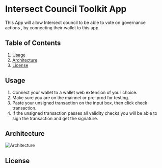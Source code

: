 # Intersect Council Toolkit App

This App will allow Intersect council to be able to vote on governance actions , by connecting their wallet to this app.

## Table of Contents

1. [Usage](#usage)
2. [Architecture](#architecture)
3. [License](#license)

## Usage

1. Connect your wallet to a wallet web extension of your choice.
2. Make sure you are on the mainnet or pre-prod for testing.
3. Paste your unsigned transaction on the input box, then click check transaction.
4. If the unsigned transaction passes all validity checks you will be able to sign the transaction and get the signature.

## Architecture

![Architecture](.public/images/v1-diagram.png)

## License